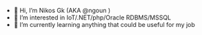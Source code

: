 - 👋 Hi, I’m Nikos Gk (AKA @ngoun )
- 👀 I’m interested in IoT/.NET/php/Oracle RDBMS/MSSQL
- 🌱 I’m currently learning anything that could be useful for my job

<!---
ngoun/ngoun is a ✨ special ✨ repository because its `README.md` (this file) appears on your GitHub profile.
You can click the Preview link to take a look at your changes.
--->
